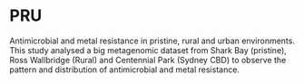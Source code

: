 # PRU
Antimicrobial and metal resistance in pristine, rural and urban environments.
This study analysed a big metagenomic dataset from Shark Bay (pristine), Ross Wallbridge (Rural) and Centennial Park (Sydney CBD) to observe the pattern and distribution of antimicrobial and metal resistance.
